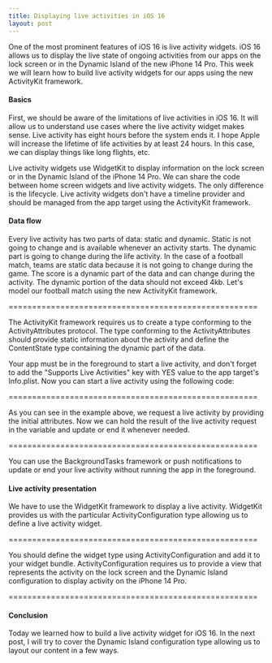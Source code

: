 ```yaml
---
title: Displaying live activities in iOS 16
layout: post
---
```


One of the most prominent features of iOS 16 is live activity widgets. iOS 16 allows us to display the live state of ongoing activities from our apps on the lock screen or in the Dynamic Island of the new iPhone 14 Pro. This week we will learn how to build live activity widgets for our apps using the new ActivityKit framework.

#### Basics
First, we should be aware of the limitations of live activities in iOS 16. It will allow us to understand use cases where the live activity widget makes sense. Live activity has eight hours before the system ends it. I hope Apple will increase the lifetime of life activities by at least 24 hours. In this case, we can display things like long flights, etc.

Live activity widgets use WidgetKit to display information on the lock screen or in the Dynamic Island of the iPhone 14 Pro. We can share the code between home screen widgets and live activity widgets. The only difference is the lifecycle. Live activity widgets don't have a timeline provider and should be managed from the app target using the ActivityKit framework.

#### Data flow
Every live activity has two parts of data: static and dynamic. Static is not going to change and is available whenever an activity starts. The dynamic part is going to change during the life activity. In the case of a football match, teams are static data because it is not going to change during the game. The score is a dynamic part of the data and can change during the activity. The dynamic portion of the data should not exceed 4kb. Let's model our football match using the new ActivityKit framework.

=====================================================

The ActivityKit framework requires us to create a type conforming to the ActivityAttributes protocol. The type conforming to the ActivityAttributes should provide static information about the activity and define the ContentState type containing the dynamic part of the data. 

Your app must be in the foreground to start a live activity, and don't forget to add the "Supports Live Activities" key with YES value to the app target's Info.plist. Now you can start a live activity using the following code:

=====================================================

As you can see in the example above, we request a live activity by providing the initial attributes. Now we can hold the result of the live activity request in the variable and update or end it whenever needed.

=====================================================

You can use the BackgroundTasks framework or push notifications to update or end your live activity without running the app in the foreground.

#### Live activity presentation
We have to use the WidgetKit framework to display a live activity. WidgetKit provides us with the particular ActivityConfiguration type allowing us to define a live activity widget.

=====================================================

You should define the widget type using ActivityConfiguration and add it to your widget bundle. ActivityConfiguration requires us to provide a view that represents the activity on the lock screen and the Dynamic Island configuration to display activity on the iPhone 14 Pro. 

=====================================================

#### Conclusion
Today we learned how to build a live activity widget for iOS 16. In the next post, I will try to cover the Dynamic Island configuration type allowing us to layout our content in a few ways.
